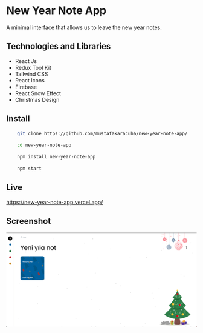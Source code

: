 
# New Year Note App

A minimal interface that allows us to leave the new year notes.


## Technologies and Libraries

- React Js
- Redux Tool Kit
- Tailwind CSS
- React Icons
- Firebase
- React Snow Effect
- Christmas Design



  
## Install 

```bash 
    git clone https://github.com/mustafakaracuha/new-year-note-app/
```
```bash 
    cd new-year-note-app
```
```bash 
    npm install new-year-note-app
```
```bash 
    npm start
```


    
## Live
https://new-year-note-app.vercel.app/

  
## Screenshot

![Uygulama Ekran Görüntüsü](https://github.com/mustafakaracuha/new-year-note-app/blob/master/src/assets/images/screenshots/3.png)


  
